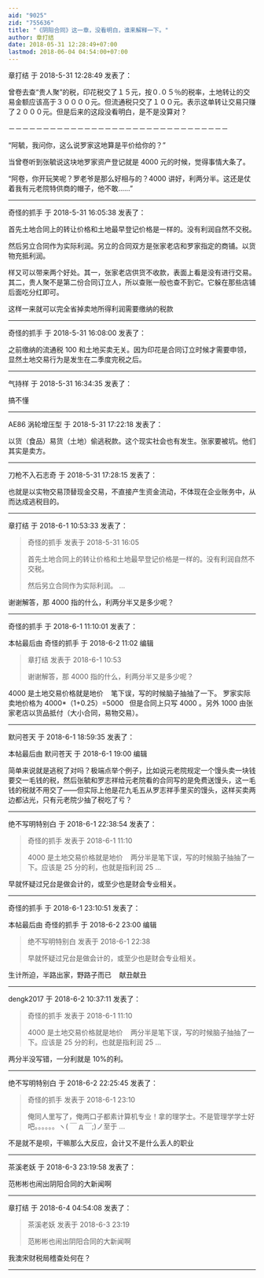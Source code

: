 ```yaml
---
aid: "9025"
zid: "755636"
title: "《阴阳合同》这一章，没看明白，谁来解释一下。"
author: 章打结
date: 2018-05-31 12:28:49+07:00
lastmod: 2018-06-04 04:54:00+07:00
---
```


章打结 于 2018-5-31 12:28:49 发表了：

曾卷去查“贵人聚”的税，印花税交了１５元，按０.０５％的税率，土地转让的交易金额应该高于３００００元。但流通税只交了１００元。表示这单转让交易只赚了２０００元。但是后来的这段没看明白，是不是没算对？

－－－－－－－－－－－－－－－－－－－－－－－－－－－－－－－－

“阿毓，我问你，这么说罗家这地算是平价给你的？”

当曾卷听到张毓说这块地罗家资产登记就是 4000 元的时候，觉得事情大条了。

“阿卷，你开玩笑呢？罗老爷是那么好相与的？4000 讲好，利两分半。这还是仗着我有元老院特供商的帽子，他不敢……”

---

奇怪的抓手 于 2018-5-31 16:05:38 发表了：

首先土地合同上的转让价格和土地最早登记价格是一样的。没有利润自然不交税。

然后另立合同作为实际利润。另立的合同双方是张家老店和罗家指定的商铺。以货物充抵利润。

样又可以带来两个好处。其一，张家老店供货不收款，表面上看是没有进行交易。其二，贵人聚不是第二份合同订立人，所以查账一般也查不到它。它躲在那些店铺后面吃分红即可。

这样一来就可以完全省掉卖地所得利润需要缴纳的税款

---

奇怪的抓手 于 2018-5-31 16:08:00 发表了：

之前缴纳的流通税 100 和土地买卖无关。因为印花是合同订立时候才需要申领，显然土地交易行为是发生在二季度完税之后。

---

气持样 于 2018-5-31 16:34:35 发表了：

搞不懂

---

AE86 涡轮增压型 于 2018-5-31 17:22:18 发表了：

以货（食品）易货（土地）偷逃税款。这个现实社会也有发生。张家要被坑。他们其实是卖方。

---

刀枪不入石志奇 于 2018-5-31 17:28:15 发表了：

也就是以实物交易顶替现金交易，不直接产生资金流动，不体现在企业账务中，从而达成逃税目的。

---

章打结 于 2018-6-1 10:53:33 发表了：

> 奇怪的抓手 发表于 2018-5-31 16:05
>
> 首先土地合同上的转让价格和土地最早登记价格是一样的。没有利润自然不交税。
>
> 然后另立合同作为实际利润。 ...

谢谢解答，那 4000 指的什么，利两分半又是多少呢？

---

奇怪的抓手 于 2018-6-1 11:10:01 发表了：

本帖最后由 奇怪的抓手 于 2018-6-2 11:02 编辑

> 章打结 发表于 2018-6-1 10:53
>
> 谢谢解答，那 4000 指的什么，利两分半又是多少呢？

4000 是土地交易价格就是地价    笔下误，写的时候脑子抽抽了一下。 罗家实际卖地价格为 4000\*（1+0.25）=5000   但是合同上只写 4000 。另外 1000 由张家老店以货品抵付（大小合同，易物交易）。

---

默问苍天 于 2018-6-1 18:59:35 发表了：

本帖最后由 默问苍天 于 2018-6-1 19:00 编辑

简单来说就是逃税了对吗？极端点举个例子，比如说元老院规定一个馒头卖一块钱要交一毛钱的税，然后张毓和罗志祥给元老院看的合同写的是免费送馒头，这一毛钱的税就不用交了——但实际上他是花九毛五从罗志祥手里买的馒头，这样买卖两边都沾光，只有元老院少抽了税吃了亏？

---

绝不写明特别白 于 2018-6-1 22:38:54 发表了：

> 奇怪的抓手 发表于 2018-6-1 11:10
>
> 4000 是土地交易价格就是地价    两分半是笔下误，写的时候脑子抽抽了一下。应该是 25 分的利，也就是指利润 25 ...

早就怀疑过兄台是做会计的，或至少也是财会专业相关。

---

奇怪的抓手 于 2018-6-1 23:10:51 发表了：

本帖最后由 奇怪的抓手 于 2018-6-2 23:00 编辑

> 绝不写明特别白 发表于 2018-6-1 22:38
>
> 早就怀疑过兄台是做会计的，或至少也是财会专业相关。

生计所迫，半路出家，野路子而已    献丑献丑

---

dengk2017 于 2018-6-2 10:37:11 发表了：

> 奇怪的抓手 发表于 2018-6-1 11:10
>
> 4000 是土地交易价格就是地价    两分半是笔下误，写的时候脑子抽抽了一下。应该是 25 分的利，也就是指利润 25 ...

两分半没写错，一分利就是 10%的利。

---

绝不写明特别白 于 2018-6-2 22:25:45 发表了：

> 奇怪的抓手 发表于 2018-6-1 23:10
>
> 俺同人里写了，俺两口子都素计算机专业！拿的理学士。不是管理学学士好吧。。。。。。ヽ( ￣ д ￣;)ノ至于 ...

不是就不是呗，干嘛那么大反应，会计又不是什么丢人的职业

---

茶溪老妖 于 2018-6-3 23:19:58 发表了：

范彬彬也闹出阴阳合同的大新闻啊

---

章打结 于 2018-6-4 04:54:08 发表了：

> 茶溪老妖 发表于 2018-6-3 23:19
>
> 范彬彬也闹出阴阳合同的大新闻啊

我澳宋财税局稽查处何在？

---
